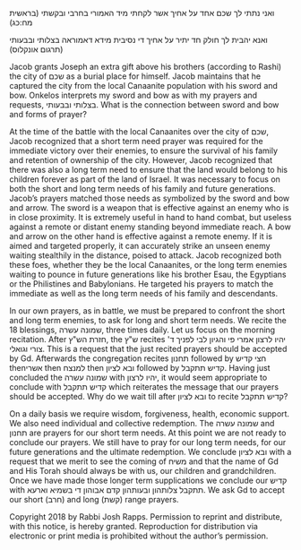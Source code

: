 ואני נתתי לך שכם אחד על אחיך אשר לקחתי מיד האמורי בחרבי ובקשתי (בראשית מח:כג)

ואנא יהבית לך חולק חד יתיר על אחיך די נסיבית מידא דאמוראה בצלותי ובבעותי (תרגום אונקלוס)

Jacob grants Joseph an extra gift above his brothers (according to Rashi) the city of שכם as a burial place for himself. Jacob maintains that he captured the city from the local Canaanite population with his sword and bow. Onkelos interprets my sword and bow as with my prayers and requests, בצלותי ובבעותי. What is the connection between sword and bow and forms of prayer?

At the time of the battle with the local Canaanites over the city of שכם, Jacob recognized that a short term need prayer was required for the immediate victory over their enemies, to ensure the survival of his family and retention of ownership of the city. However, Jacob recognized that there was also a long term need to ensure that the land would belong to his children forever as part of the land of Israel. It was necessary to focus on both the short and long term needs of his family and future generations. Jacob’s prayers matched those needs as symbolized by the sword and bow and arrow. The sword is a weapon that is effective against an enemy who is in close proximity. It is extremely useful in hand to hand combat, but useless against a remote or distant enemy standing beyond immediate reach. A bow and arrow on the other hand is effective against a remote enemy. If it is aimed and targeted properly, it can accurately strike an unseen enemy waiting stealthily in the distance, poised to attack. Jacob recognized both these foes, whether they be the local Canaanites, or the long term enemies waiting to pounce in future generations like his brother Esau, the Egyptians or the Philistines and Babylonians. He targeted his prayers to match the immediate as well as the long term needs of his family and descendants.

In our own prayers, as in battle, we must be prepared to confront the short and long term enemies, to ask for long and short term needs. We recite the 18 blessings, שמונה עשרה, three times daily. Let us focus on the morning recitation. After חזרת הש"ץ, the ש"ץ recites יהיו לרצון אמרי פי והגיון לבי לפניך ד' צורי וגואלי. This is a request that the just recited prayers should be accepted by Gd. Afterwards the congregation recites תחנון followed by חצי קדיש thenאשרי  then למנצח then  ובא לציון followed by קדיש תתקבל. Having just concluded the שמונה עשרה with יהיו לרצון, it would seem appropriate to conclude with קדיש תתקבל which reiterates the message that our prayers should be accepted. Why do we wait till after ובא לציון to recite קדיש תתקבל?

On a daily basis we require wisdom, forgiveness, health, economic support. We also need individual and collective redemption. The שמונה עשרה and תחנון are prayers for our short term needs. At this point we are not ready to conclude our prayers. We still have to pray for our long term needs, for our future generations and the ultimate redemption. We conclude ובא לציון with a request that we merit to see the coming of משיח and that the name of Gd and His Torah should always be with us, our children and grandchildren. Once we have made those longer term supplications we conclude our קדיש with תתקבל צלותהון ובעותהון קדם אבוהון די בשמיא וארעא. We ask Gd to accept our short (חרב) and long (קשת) range prayers.

Copyright 2018 by Rabbi Josh Rapps. Permission to reprint and distribute, with this notice, is hereby granted. Reproduction for distribution via electronic or print media is prohibited without the author’s permission.

